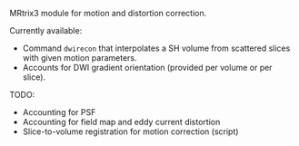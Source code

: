 MRtrix3 module for motion and distortion correction.

Currently available:
-   Command `dwirecon` that interpolates a SH volume from scattered slices with given motion parameters.
-   Accounts for DWI gradient orientation (provided per volume or per slice).

TODO:
-   Accounting for PSF
-   Accounting for field map and eddy current distortion
-   Slice-to-volume registration for motion correction (script)

